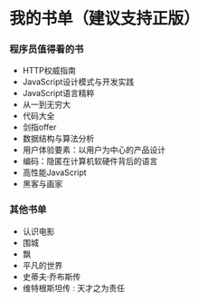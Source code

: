 # 我的书单（建议支持正版）
### 程序员值得看的书

* HTTP权威指南
* JavaScript设计模式与开发实践
* JavaScript语言精粹
* 从一到无穷大
* 代码大全
* 剑指offer
* 数据结构与算法分析
* 用户体验要素：以用户为中心的产品设计
* 编码：隐匿在计算机软硬件背后的语言
* 高性能JavaScript
* 黑客与画家

### 其他书单

* 认识电影
* 围城
* 飘
* 平凡的世界
* 史蒂夫·乔布斯传
* 维特根斯坦传 : 天才之为责任
